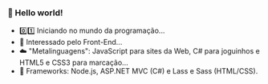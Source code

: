 ### 🖖 Hello world!

- 0️⃣1️⃣ Iniciando no mundo da programação...
- 🔋 Interessado pelo Front-End...
- ☁️ "Metalinguagens": JavaScript para sites da Web, C# para joguinhos e HTML5 e CSS3 para marcação...
- 🔧 Frameworks: Node.js, ASP.NET MVC (C#) e Lass e Sass (HTML/CSS).
